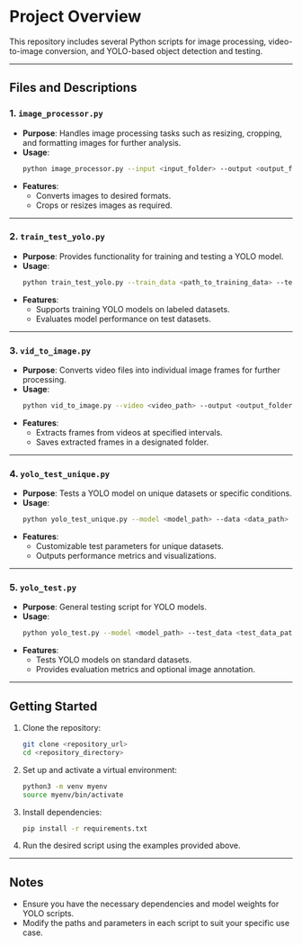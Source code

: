 # Project Overview

This repository includes several Python scripts for image processing, video-to-image conversion, and YOLO-based object detection and testing.

---

## Files and Descriptions

### 1. `image_processor.py`
- **Purpose**: Handles image processing tasks such as resizing, cropping, and formatting images for further analysis.
- **Usage**: 
  ```bash
  python image_processor.py --input <input_folder> --output <output_folder>
  ```
- **Features**:
  - Converts images to desired formats.
  - Crops or resizes images as required.

---

### 2. `train_test_yolo.py`
- **Purpose**: Provides functionality for training and testing a YOLO model.
- **Usage**:
  ```bash
  python train_test_yolo.py --train_data <path_to_training_data> --test_data <path_to_test_data>
  ```
- **Features**:
  - Supports training YOLO models on labeled datasets.
  - Evaluates model performance on test datasets.

---

### 3. `vid_to_image.py`
- **Purpose**: Converts video files into individual image frames for further processing.
- **Usage**:
  ```bash
  python vid_to_image.py --video <video_path> --output <output_folder>
  ```
- **Features**:
  - Extracts frames from videos at specified intervals.
  - Saves extracted frames in a designated folder.

---

### 4. `yolo_test_unique.py`
- **Purpose**: Tests a YOLO model on unique datasets or specific conditions.
- **Usage**:
  ```bash
  python yolo_test_unique.py --model <model_path> --data <data_path>
  ```
- **Features**:
  - Customizable test parameters for unique datasets.
  - Outputs performance metrics and visualizations.

---

### 5. `yolo_test.py`
- **Purpose**: General testing script for YOLO models.
- **Usage**:
  ```bash
  python yolo_test.py --model <model_path> --test_data <test_data_path>
  ```
- **Features**:
  - Tests YOLO models on standard datasets.
  - Provides evaluation metrics and optional image annotation.

---

## Getting Started

1. Clone the repository:
   ```bash
   git clone <repository_url>
   cd <repository_directory>
   ```

2. Set up and activate a virtual environment:
   ```bash
   python3 -m venv myenv
   source myenv/bin/activate
   ```

3. Install dependencies:
   ```bash
   pip install -r requirements.txt
   ```

4. Run the desired script using the examples provided above.

---

## Notes
- Ensure you have the necessary dependencies and model weights for YOLO scripts.
- Modify the paths and parameters in each script to suit your specific use case.
